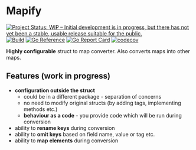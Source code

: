 # Mapify

[![Project Status: WIP – Initial development is in progress, but there has not yet been a stable, usable release suitable for the public.](https://www.repostatus.org/badges/latest/wip.svg)](https://www.repostatus.org/#wip)
[![Build](https://github.com/elgopher/mapify/actions/workflows/build.yml/badge.svg)](https://github.com/elgopher/mapify/actions/workflows/build.yml)
[![Go Reference](https://pkg.go.dev/badge/github.com/elgopher/mapify.svg)](https://pkg.go.dev/github.com/elgopher/mapify)
[![Go Report Card](https://goreportcard.com/badge/github.com/elgopher/mapify)](https://goreportcard.com/report/github.com/elgopher/mapify)
[![codecov](https://codecov.io/gh/elgopher/mapify/branch/master/graph/badge.svg)](https://codecov.io/gh/elgopher/mapify)

**Highly configurable** struct to map converter. Also converts maps into other maps.

## Features (work in progress)

* **configuration outside the struct**
  * could be in a different package - separation of concerns
  * no need to modify original structs (by adding tags, implementing methods etc.)
  * **behaviour as a code** - you provide code which will be run during conversion
* ability to **rename keys** during conversion
* ability to **omit keys** based on field name, value or tag etc.
* ability to **map elements** during conversion
